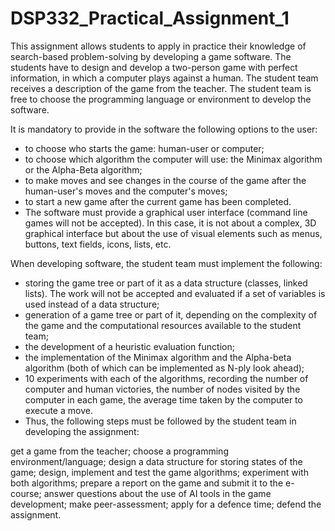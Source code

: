 # DSP332_Practical_Assignment_1

This assignment allows students to apply in practice their knowledge of search-based problem-solving by developing a game software. The students have to design and develop a two-person game with perfect information, in which a computer plays against a human. The student team receives a description of the game from the teacher. The student team is free to choose the programming language or environment to develop the software. 

It is mandatory to provide in the software the following options to the user: 

- to choose who starts the game: human-user or computer;
- to choose which algorithm the computer will use: the Minimax algorithm or the Alpha-Beta algorithm;
- to make moves and see changes in the course of the game after the human-user's moves and the computer's moves;
- to start a new game after the current game has been completed.
- The software must provide a graphical user interface (command line games will not be accepted). In this case, it is not about a complex, 3D graphical interface but about the use of visual elements such as menus, buttons, text fields, icons, lists, etc. 

When developing software, the student team must implement the following:

- storing the game tree or part of it as a data structure (classes, linked lists). The work will not be accepted and evaluated if a set of variables is used instead of a data structure;
- generation of a game tree or part of it, depending on the complexity of the game and the computational resources available to the student team;
- the development of a heuristic evaluation function;
- the implementation of the Minimax algorithm and the Alpha-beta algorithm (both of which can be implemented as N-ply look ahead);
- 10 experiments with each of the algorithms, recording the number of computer and human victories, the number of nodes visited by the computer in each game, the average time taken by the computer to execute a move.
- Thus, the following steps must be followed by the student team in developing the assignment:

get a game from the teacher;
choose a programming environment/language;
design a data structure for storing states of the game;
design, implement and test the game algorithms;
experiment with both algorithms;
prepare a report on the game and submit it to the e-course;
answer questions about the use of AI tools in the game development;
make peer-assessment;
apply for a defence time;
defend the assignment.

